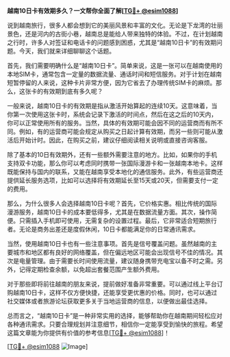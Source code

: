 **越南10日卡有效期多久？一文帮你全面了解[[TG💪+ @esim1088](https://t.me/s/esim1088)]**

说到越南旅行，很多人都会想到它的美丽风景和丰富的文化。无论是下龙湾的壮丽景色，还是河内的古街小巷，越南总是能给人带来独特的体验。不过，在计划越南之行时，许多人对签证和电话卡的问题感到困惑，尤其是“越南10日卡”的有效期问题。今天，我们就来详细聊聊这个话题。

首先，我们需要明确什么是“越南10日卡”。简单来说，这是一张可以在越南使用的本地SIM卡，通常包含一定量的数据流量、通话时间和短信服务。对于计划在越南短暂停留的人来说，这种卡片非常方便，因为它省去了办理传统SIM卡的麻烦。那么，这张卡的有效期到底有多久呢？

一般来说，越南10日卡的有效期是指从激活开始算起的连续10天。这意味着，当你第一次使用这张卡时，系统会记录下激活的时间点，然后在这之后的10天内，你可以正常使用所有的服务。当然，具体的有效期可能会因不同的运营商而有所不同。例如，有的运营商可能会规定从购买之日起计算有效期，而另一些则可能从激活后开始计时。因此，在购买之前，建议仔细阅读相关说明或直接咨询客服。

除了基本的10日有效期外，还有一些额外需要注意的地方。比如，如果你的手机支持双卡功能，那么你可以考虑同时携带一张国际漫游卡和一张越南本地卡。这样既能保持与国内的联系，又能在越南享受本地化的通信服务。此外，有些运营商还提供延长服务选项，比如可以选择将有效期延长至15天或20天，但需要支付一定的费用。

那么，为什么很多人会选择越南10日卡呢？首先，它价格实惠。相比传统的国际漫游服务，越南10日卡的成本要低得多，尤其是在数据流量方面。其次，操作简便。只需插入手机即可使用，无需复杂的设置过程。最后，它非常适合短期旅行者。无论是商务出差还是度假休闲，10日卡都能满足你的日常通讯需求。

当然，使用越南10日卡也有一些注意事项。首先是信号覆盖问题。虽然越南的主要城市和地区都有良好的网络覆盖，但在偏远地区可能会出现信号不佳的情况。其次是电量管理。由于需要长时间使用流量，建议随身携带充电宝以备不时之需。另外，记得定期检查余额，以免超出套餐范围产生额外费用。

对于那些即将前往越南的朋友来说，提前做好准备非常重要。可以通过线上平台订购越南10日卡，这样不仅方便快捷，还能享受更优惠的价格。同时，也可以通过社交媒体或者旅游论坛获取更多关于当地运营商的信息，以便做出最佳选择。

总而言之，“越南10日卡”是一种非常实用的选择，能够帮助你在越南期间轻松应对各种通讯需求。只要合理规划并注意细节，相信你一定能享受到愉快的旅程。希望这篇文章能为你提供有价值的参考信息[[TG💪+ @esim1088](https://t.me/s/esim1088)]！

[[TG💪+ @esim1088](https://t.me/s/esim1088) ![Image](https://i.postimg.cc/4NQfJmqS/Snipaste-2025-05-13-00-14-12.png)]